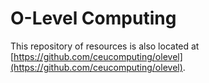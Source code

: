 # O-Level Computing

This repository of resources is also located at [https://github.com/ceucomputing/olevel](https://github.com/ceucomputing/olevel).
